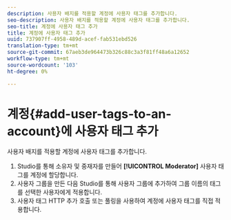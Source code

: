 ```yaml
---
description: 사용자 배지를 적용할 계정에 사용자 태그를 추가합니다.
seo-description: 사용자 배지를 적용할 계정에 사용자 태그를 추가합니다.
seo-title: 계정에 사용자 태그 추가
title: 계정에 사용자 태그 추가
uuid: 737907ff-4958-489d-acef-fab531ebd526
translation-type: tm+mt
source-git-commit: 67aeb3de964473b326c88c3a3f81ff48a6a12652
workflow-type: tm+mt
source-wordcount: '103'
ht-degree: 0%

---
```



# 계정{#add-user-tags-to-an-account}에 사용자 태그 추가

사용자 배지를 적용할 계정에 사용자 태그를 추가합니다.

1. Studio를 통해 소유자 및 중재자를 만들어 **[!UICONTROL Moderator]** 사용자 태그를 계정에 할당합니다.
1. 사용자 그룹을 만든 다음 Studio를 통해 사용자 그룹에 추가하여 그룹 이름의 태그를 선택한 사용자에게 적용합니다.
1. 사용자 태그 HTTP 추가 호출 또는 풀링을 사용하여 계정에 사용자 태그를 직접 적용합니다.
